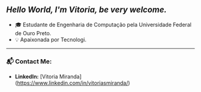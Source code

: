 ## *Hello World, I'm Vitoria, be very welcome.*
- 🎓 Estudante de Engenharia de Computação pela Universidade Federal de Ouro Preto.  
- 💡 Apaixonada por Tecnologi.  
---
### 📬 Contact Me:
- **LinkedIn:** [Vitoria Miranda] (https://www.linkedin.com/in/vitoriasmiranda/)
<!---
vitoriasmiranda/vitoriasmiranda is a ✨ special ✨ repository because its `README.md` (this file) appears on your GitHub profile.
You can click the Preview link to take a look at your changes.
--->
